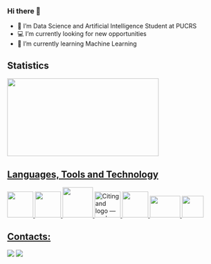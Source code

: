 ### Hi there 👋

- 🎲 I’m Data Science and Artificial Intelligence Student at PUCRS
- 💻 I’m currently looking for new opportunities
- 🤖 I’m currently learning Machine Learning

## Statistics

<div>
<a href="https://github.com/joaomoura05">
<img height="180em" src="https://github-readme-stats.vercel.app/api/top-langs/?username=joaomoura05&layout=compact&langs_count=7&theme=dark" width="350" height="350"/>
</div>

## Languages, Tools and Technology

<div>
<img src="https://cdn.jsdelivr.net/gh/devicons/devicon/icons/python/python-original-wordmark.svg" width="60" height="60"/>
<img src="https://cdn.jsdelivr.net/gh/devicons/devicon/icons/pandas/pandas-original-wordmark.svg"  width="60" height="60"/>
<img src="https://cdn.jsdelivr.net/gh/devicons/devicon/icons/numpy/numpy-original-wordmark.svg" width="70" height="70"/>
<img src="https://seaborn.pydata.org/_images/logo-tall-lightbg.svg" jsaction="load:XAeZkd;" jsname="HiaYvf" class="n3VNCb KAlRDb" alt="Citing and logo — seaborn 0.12.0 documentation" data-noaft="1" width="60" height="60" />
<img src="https://cdn.jsdelivr.net/gh/devicons/devicon/icons/selenium/selenium-original.svg" width="60" height="60"/>     

<img src="https://cdn.jsdelivr.net/gh/devicons/devicon/icons/oracle/oracle-original.svg" width="70" height="50"/>
<img src="https://cdn.jsdelivr.net/gh/devicons/devicon/icons/mongodb/mongodb-original-wordmark.svg" width="50" height="50"/>        
</div>

## Contacts:

<div>
<a href="https://www.linkedin.com/in/joão-pedro-de-moura-medeiros-aaab05202/" target="_blank"><img src="https://img.shields.io/badge/-LinkedIn-%230077B5?style=for-the-badge&logo=linkedin&logoColor=white" target="_blank"></a> 
<a href = "mailto:joaomoura70718@gmail.com"><img src="https://img.shields.io/badge/Gmail-D14836?style=for-the-badge&logo=gmail&logoColor=white" target="_blank"></a> 
</div>              
